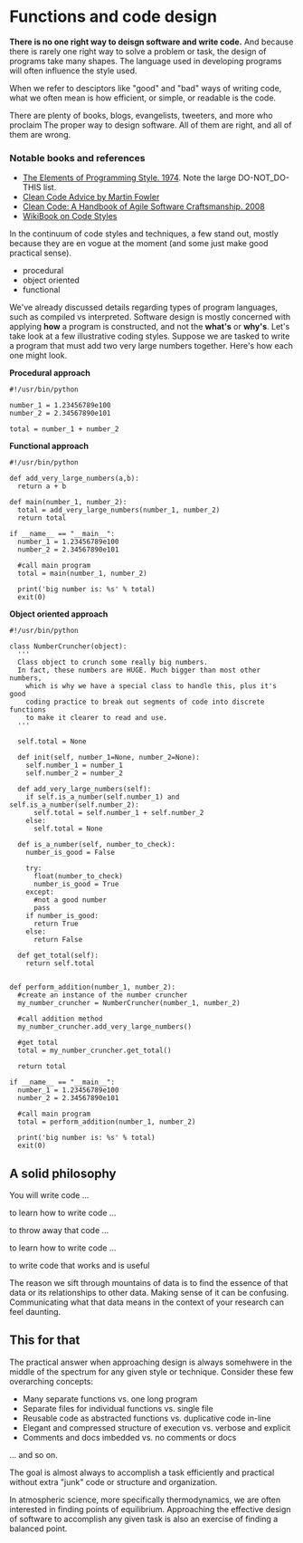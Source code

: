 # Functions and code design

**There is no one right way to deisgn software and write code.** And because there is rarely one right way to solve a problem or task, the design of programs take many shapes. The language used in developing programs will often influence the style used.

When we refer to desciptors like "good" and "bad" ways of writing code, what we often mean is how efficient, or simple, or readable is the code.

There are plenty of books, blogs, evangelists, tweeters, and more who proclaim The proper way to design software. All of them are right, and all of them are wrong.

### Notable books and references
- [The Elements of Programming Style. 1974](https://en.wikipedia.org/wiki/The_Elements_of_Programming_Style). Note the large DO-NOT_DO-THIS list.
- [Clean Code Advice by Martin Fowler](https://martinfowler.com/tags/clean%20code.html)
- [Clean Code: A Handbook of Agile Software Craftsmanship. 2008](https://www.oreilly.com/library/view/clean-code/9780136083238/)
- [WikiBook on Code Styles](https://en.wikibooks.org/wiki/Computer_Programming/Coding_Style)


In the continuum of code styles and techniques, a few stand out, mostly because they are en vogue at the moment (and some just make good practical sense).

- procedural
- object oriented
- functional

We've already discussed details regarding types of program languages, such as compiled vs interpreted. Software design is mostly concerned with applying **how** a program is constructed, and not the **what's** or **why's**. Let's take look at a few illustrative coding styles. Suppose we are tasked to write a program that must add two very large numbers together. Here's how each one might look.

**Procedural approach**
```
#!/usr/bin/python

number_1 = 1.23456789e100
number_2 = 2.34567890e101

total = number_1 + number_2
```

**Functional approach**
```
#!/usr/bin/python

def add_very_large_numbers(a,b):
  return a + b

def main(number_1, number_2):
  total = add_very_large_numbers(number_1, number_2)
  return total

if __name__ == "__main__":
  number_1 = 1.23456789e100
  number_2 = 2.34567890e101
  
  #call main program
  total = main(number_1, number_2)
  
  print('big number is: %s' % total)
  exit(0)
```

**Object oriented approach**
```
#!/usr/bin/python

class NumberCruncher(object):
  '''
  Class object to crunch some really big numbers. 
  In fact, these numbers are HUGE. Much bigger than most other numbers,
    which is why we have a special class to handle this, plus it's good
    coding practice to break out segments of code into discrete functions
    to make it clearer to read and use.
  '''
  
  self.total = None
  
  def init(self, number_1=None, number_2=None):
    self.number_1 = number_1
    self.number_2 = number_2
    
  def add_very_large_numbers(self):
    if self.is_a_number(self.number_1) and self.is_a_number(self.number_2):
      self.total = self.number_1 + self.number_2
    else:
      self.total = None
      
  def is_a_number(self, number_to_check):
    number_is_good = False
    
    try:
      float(number_to_check)
      number_is_good = True
    except:
      #not a good number
      pass
    if number_is_good:  
      return True
    else:
      return False
      
  def get_total(self):
    return self.total
    
    
def perform_addition(number_1, number_2):
  #create an instance of the number cruncher
  my_number_cruncher = NumberCruncher(number_1, number_2)
  
  #call addition method
  my_number_cruncher.add_very_large_numbers()
  
  #get total
  total = my_number_cruncher.get_total()
  
  return total

if __name__ == "__main__":
  number_1 = 1.23456789e100
  number_2 = 2.34567890e101
  
  #call main program
  total = perform_addition(number_1, number_2)
  
  print('big number is: %s' % total)
  exit(0)

```

## A solid philosophy
You will write code ...

to learn how to write code ...

to throw away that code ...

to learn how to write code ...

to write code that works and is useful


The reason we sift through mountains of data is to find the essence of that data or its relationships to other data. Making sense of it can be confusing. Communicating what that data means in the context of your research can feel daunting.

## This for that
The practical answer when approaching design is always somehwere in the middle of the spectrum for any given style or technique. Consider these few overarching concepts: 

- Many separate functions vs. one long program
- Separate files for individual functions vs. single file
- Reusable code as abstracted functions vs. duplicative code in-line
- Elegant and compressed structure of execution vs. verbose and explicit
- Comments and docs imbedded vs. no comments or docs

... and so on. 

The goal is almost always to accomplish a task efficiently and practical without extra "junk" code or structure and organization.

In atmospheric science, more specifically thermodynamics, we are often interested in finding points of equilibrium. Approaching the effective design of software to accomplish any given task is also an exercise of finding a balanced point.


